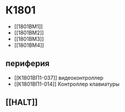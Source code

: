 # К1801
- [[1801ВМ1]]
- [[1801ВМ2]]
- [[1801ВМ3]]
- [[1801ВМ4]]

## периферия

- [[К1801ВП1-037]] видеоконтроллер
- [[К1801ВП1-014]] Контроллер клавиатуры

## [[HALT]]

